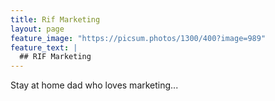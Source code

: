 ```yaml
---
title: Rif Marketing
layout: page
feature_image: "https://picsum.photos/1300/400?image=989"
feature_text: |
  ## RIF Marketing
---
```


Stay at home dad who loves marketing...
